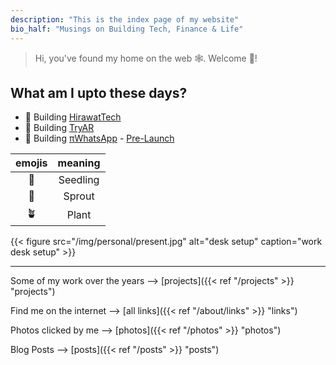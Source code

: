 ```yaml
---
description: "This is the index page of my website"
bio_half: "Musings on Building Tech, Finance & Life"
---
```


> Hi, you've found my home on the web 🕸. Welcome :wave:!

## What am I upto these days?

- 🌿 Building [HirawatTech](https://tech.hirawat.in)
- 🌱 Building [TryAR](https://tryar.hirawat.in)
- 🌱 Building [πWhatsApp](https://piwhatsapp.hirawat.in) - [Pre-Launch](https://events.streamlit.app)

|emojis|meaning|
|:-:|:-:|
|🌱|Seedling|
|🌿|Sprout|
|🪴|Plant|

{{< figure src="/img/personal/present.jpg" alt="desk setup" caption="work desk setup" >}}

---

Some of my work over the years --> [projects]({{< ref "/projects" >}} "projects")

Find me on the internet --> [all links]({{< ref "/about/links" >}} "links")

Photos clicked by me --> [photos]({{< ref "/photos" >}} "photos")

Blog Posts --> [posts]({{< ref "/posts" >}} "posts")
